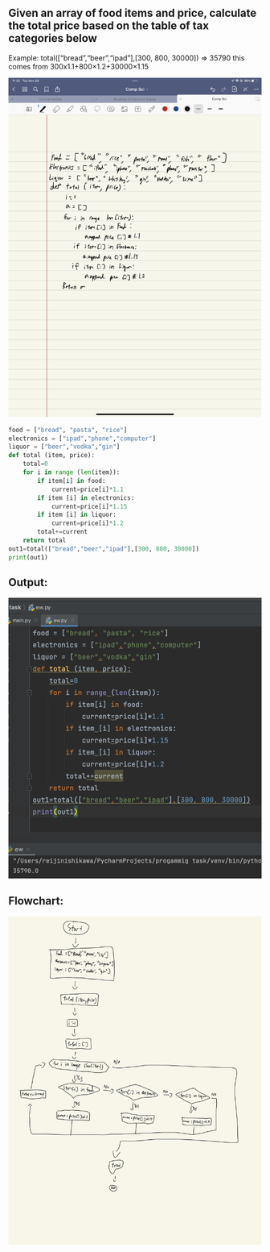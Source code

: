 ## Given an array of food items and price, calculate the total price based on the table of tax categories below
Example:
total([“bread”,“beer”,“ipad”],[300, 800, 30000]) 
=> 35790  this comes from 300x1.1+800×1.2+30000×1.15

![](quiz013.jpeg)
```.py
food = ["bread", "pasta", "rice"]
electronics = ["ipad","phone","computer"]
liquor = ["beer","vodka","gin"]
def total (item, price):
    total=0
    for i in range (len(item)):
        if item[i] in food:
            current=price[i]*1.1
        if item [i] in electronics:
            current=price[i]*1.15
        if item [i] in liquor:
            current=price[i]*1.2
        total+=current
    return total
out1=total(["bread","beer","ipad"],[300, 800, 30000])
print(out1)
```

## Output: 
![](quiz013out.png)
## Flowchart:
![](quiz013flowup.jpg)
